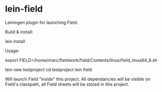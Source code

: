 lein-field
==========

Leiningen plugin for launching Field.

Build & install:

lein install

Usage:

export FIELD=/home/marc/fieldwork/field/Contents/linux/field_linux64_8.sh

lein new testproject
cd testproject
lein field

Will launch Field "inside" this project. All dependancies will be visible on Field's classpath, all Field sheets will be stored in this project. 


